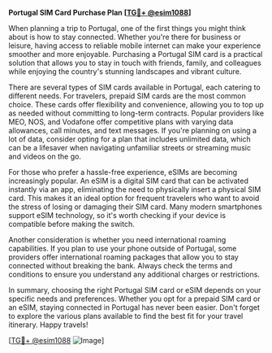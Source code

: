 **Portugal SIM Card Purchase Plan [[TG💪+ @esim1088](https://t.me/s/esim1088)]**

When planning a trip to Portugal, one of the first things you might think about is how to stay connected. Whether you're there for business or leisure, having access to reliable mobile internet can make your experience smoother and more enjoyable. Purchasing a Portugal SIM card is a practical solution that allows you to stay in touch with friends, family, and colleagues while enjoying the country's stunning landscapes and vibrant culture.

There are several types of SIM cards available in Portugal, each catering to different needs. For travelers, prepaid SIM cards are the most common choice. These cards offer flexibility and convenience, allowing you to top up as needed without committing to long-term contracts. Popular providers like MEO, NOS, and Vodafone offer competitive plans with varying data allowances, call minutes, and text messages. If you're planning on using a lot of data, consider opting for a plan that includes unlimited data, which can be a lifesaver when navigating unfamiliar streets or streaming music and videos on the go.

For those who prefer a hassle-free experience, eSIMs are becoming increasingly popular. An eSIM is a digital SIM card that can be activated instantly via an app, eliminating the need to physically insert a physical SIM card. This makes it an ideal option for frequent travelers who want to avoid the stress of losing or damaging their SIM card. Many modern smartphones support eSIM technology, so it's worth checking if your device is compatible before making the switch.

Another consideration is whether you need international roaming capabilities. If you plan to use your phone outside of Portugal, some providers offer international roaming packages that allow you to stay connected without breaking the bank. Always check the terms and conditions to ensure you understand any additional charges or restrictions.

In summary, choosing the right Portugal SIM card or eSIM depends on your specific needs and preferences. Whether you opt for a prepaid SIM card or an eSIM, staying connected in Portugal has never been easier. Don't forget to explore the various plans available to find the best fit for your travel itinerary. Happy travels! 

[[TG💪+ @esim1088](https://t.me/s/esim1088) ![Image](https://i.postimg.cc/Y0z9fWf4/image.png)]